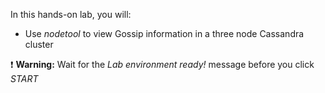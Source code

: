 In this hands-on lab, you will:

- Use *nodetool* to view Gossip information in a three node Cassandra cluster

❗ <strong>Warning:</strong> Wait for the *Lab environment ready!* message before you click *START*